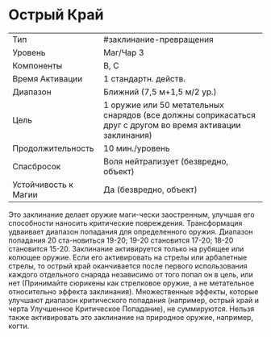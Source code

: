 # Острый Край

|                      |                                                                                                             |
| -------------------- | ----------------------------------------------------------------------------------------------------------- |
| Тип                  | #заклинание-превращения                                                                                     | 
| Уровень              | Маг/Чар 3                                                                                                   |
| Компоненты           | В, С                                                                                                        |
| Время Активации      | 1 стандартн. действ.                                                                                        |
| Диапазон             | Ближний (7,5 м+1,5 м/2 ур.)                                                                                 |
| Цель                 | 1 оружие или 50 метательных снарядов (все должны соприкасаться друг с другом во время активации заклинания) |
| Продолжительность    | 10 мин./уровень                                                                                             |
| Спасбросок           | Воля нейтрализует (безвредно, объект)                                                                       |
| Устойчивость к Магии | Да (безвредно, объект)                                                                                      |

 Это заклинание делает оружие маги-чески заостренным, улучшая его способности наносить критические повреждения. Трансформация удваивает диапазон попадания для определенного оружия. Диапазон попадания 20 ста-новиться 19-20; 19-20 становится 17-20; 18-20 становится 15-20. Заклинание активируется только на рубящее или колющее оружие. Если его активировать на стрелы или арбалетные стрелы, то острый край оканчивается после первого использования каждого отдельного снаряда независимо от того попал он в цель, или нет (Принимайте сюрикены как стрелковое оружие, а не метательное относительно эффекта заклинания). Множественные эффекты, которые улучшают диапазон критического попадания (например, острый край и черта Улучшенное Критическое Попадание), не суммируются. Нельзя также активировать это заклинание на природное оружие, например, когти.